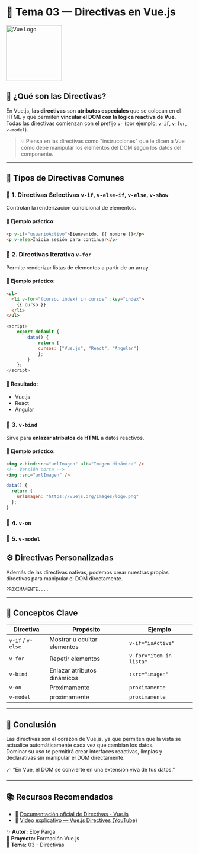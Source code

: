 # 🧭 Tema 03 — Directivas en Vue.js

<img src="https://upload.wikimedia.org/wikipedia/commons/9/95/Vue.js_Logo_2.svg" alt="Vue Logo" width="150" />

## 📘 ¿Qué son las Directivas?

En Vue.js, **las directivas** son **atributos especiales** que se colocan en el HTML y que permiten **vincular el DOM con la lógica reactiva de Vue**.  
Todas las directivas comienzan con el prefijo `v-` (por ejemplo, `v-if`, `v-for`, `v-model`).

> 💡 Piensa en las directivas como "instrucciones" que le dicen a Vue cómo debe manipular los elementos del DOM según los datos del componente.

---

## 🧩 Tipos de Directivas Comunes

### 🔹 1. Directivas Selectivas `v-if`, `v-else-if`, `v-else`, `v-show`
Controlan la renderización condicional de elementos.

#### 🧠 Ejemplo práctico:
```html
<p v-if="usuarioActivo">Bienvenido, {{ nombre }}</p>
<p v-else>Inicia sesión para continuar</p>
```

### 🔹 2. Directivas Iterativa `v-for`
Permite renderizar listas de elementos a partir de un array.

#### 🧠 Ejemplo práctico:
```html
<ul>
  <li v-for="(curso, index) in cursos" :key="index">
    {{ curso }}
  </li>
</ul>
```
```javascript
<script>
    export default {
        data() {
            return {
            cursos: ["Vue.js", "React", "Angular"]
            };
        }
    };
</script>
```
#### 🧩 Resultado:
- Vue.js
- React
- Angular




### 🔹 3. `v-bind`
Sirve para **enlazar atributos de HTML** a datos reactivos.

#### 🧠 Ejemplo práctico:
```html
<img v-bind:src="urlImagen" alt="Imagen dinámica" />
<!-- Versión corta -->
<img :src="urlImagen" />
```

```javascript
data() {
  return {
    urlImagen: "https://vuejs.org/images/logo.png"
  };
}
```

### 🔹 4. `v-on`
### 🔹 5. `v-model`


## ⚙️ Directivas Personalizadas

Además de las directivas nativas, podemos crear nuestras propias directivas para manipular el DOM directamente.

``PROXIMAMENTE....``

---

## 🧠 Conceptos Clave

| Directiva | Propósito                  | Ejemplo               |
|-----------|----------------------------|-----------------------|
| `v-if` / `v-else` | Mostrar u ocultar elementos | `v-if="isActive"`     |
| `v-for`   | Repetir elementos          | `v-for="item in lista"` |
| `v-bind`  | Enlazar atributos dinámicos | `:src="imagen"`       |
| `v-on`    | Proximamente           | `proximamente`     | 
| `v-model` | proximamente       | `proximamente`    |

---

## 💬 Conclusión

Las directivas son el corazón de Vue.js, ya que permiten que la vista se actualice automáticamente cada vez que cambian los datos.  
Dominar su uso te permitirá crear interfaces reactivas, limpias y declarativas sin manipular el DOM directamente.

🪄 “En Vue, el DOM se convierte en una extensión viva de tus datos.”

---

## 📚 Recursos Recomendados

- 📘 [Documentación oficial de Directivas - Vue.js](https://vuejs.org/guide/introduction.html)
- 🎥 [Video explicativo — Vue.js Directives (YouTube)](https://www.youtube.com/watch?v=Ln1SN43jtG8&list=PLDllzmccetSNgykILXnHMeuO-y-gRcF-i&index=4)

✨ **Autor:** Eloy Parga  
📅 **Proyecto:** Formación Vue.js  
📁 **Tema:** 03 - Directivas
```

